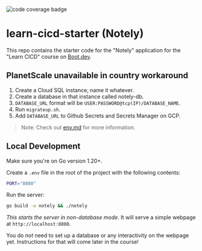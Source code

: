 ![code coverage badge](https://github.com/bourbonbourbon/learn-cicd-starter/actions/workflows/ci.yml/badge.svg)

# learn-cicd-starter (Notely)

This repo contains the starter code for the "Notely" application for the "Learn CICD" course on [Boot.dev](https://boot.dev).

## PlanetScale unavailable in country workaround
1. Create a Cloud SQL instance, name it whatever.
2. Create a database in that instance called notely-db.
3. `DATABASE_URL` format will be `USER:PASSWORD@tcp(IP)/DATABASE_NAME`.
4. Run `migrateup.sh`.
5. Add `DATABASE_URL` to Github Secrets and Secrets Manager on GCP.

> Note: Check out [env.md](./env.md) for more information.

## Local Development

Make sure you're on Go version 1.20+.

Create a `.env` file in the root of the project with the following contents:

```bash
PORT="8080"
```

Run the server:

```bash
go build -o notely && ./notely
```

_This starts the server in non-database mode._ It will serve a simple webpage at `http://localhost:8080`.

You do _not_ need to set up a database or any interactivity on the webpage yet. Instructions for that will come later in the course!
